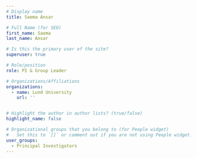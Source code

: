 ```yaml
---
# Display name
title: Saema Ansar

# Full Name (for SEO)
first_name: Saema
last_name: Ansar

# Is this the primary user of the site?
superuser: true

# Role/position
role: PI & Group Leader

# Organizations/Affiliations
organizations:
  - name: Lund University
    url: ''


# Highlight the author in author lists? (true/false)
highlight_name: false

# Organizational groups that you belong to (for People widget)
#   Set this to `[]` or comment out if you are not using People widget.
user_groups:
  - Principal Investigators
---
```

